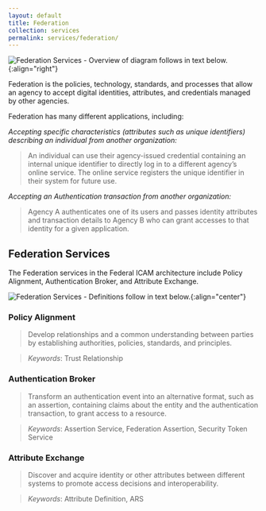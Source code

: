 ```yaml
---
layout: default
title: Federation
collection: services
permalink: services/federation/
---
```


![Federation Services - Overview of diagram follows in text below.]({{site.baseurl}}/img/services/FederationServices.png){:align="right"}

Federation is the policies, technology, standards, and processes that allow an agency to accept digital identities, attributes, and credentials managed by other agencies.

Federation has many different applications, including:

*Accepting specific characteristics (attributes such as unique identifiers) describing an individual from another organization:*

> An individual can use their agency-issued credential containing an internal unique identifier to directly log in to a different agency’s online service. The online service registers the unique identifier in their system for future use.

*Accepting an Authentication transaction from another organization:*

> Agency A authenticates one of its users and passes identity attributes and transaction details to Agency B who can grant accesses to that identity for a given application.

## Federation Services
The Federation services in the Federal ICAM architecture include Policy Alignment, Authentication Broker, and Attribute Exchange.

![Federation Services - Definitions follow in text below.]({{site.baseurl}}/img/services/FederationServiceDefinitions.png){:align="center"}

### Policy Alignment

> Develop relationships and a common understanding between parties by establishing authorities, policies, standards, and principles.

> *Keywords*: Trust Relationship

### Authentication Broker

> Transform an authentication event into an alternative format, such as an assertion, containing claims about the entity and the authentication transaction, to grant access to a resource. 

> *Keywords*: Assertion Service, Federation Assertion, Security Token Service

### Attribute Exchange

> Discover and acquire identity or other attributes between different systems to promote access decisions and interoperability.

> *Keywords*: Attribute Definition, ARS
